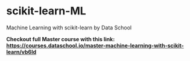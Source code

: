 # scikit-learn-ML
Machine Learning with scikit-learn by Data School

**Checkout full Master course with this link: https://courses.dataschool.io/master-machine-learning-with-scikit-learn/vb6ld**
